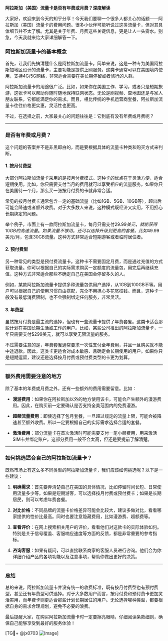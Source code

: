 **阿拉斯加（美国）流量卡是否有年费或月费？深度解读**

大家好，欢迎来到今天的知乎分享！今天我们要聊一个很多人都关心的话题——阿拉斯加（美国）流量卡的费用问题。很多小伙伴可能听说过这类流量卡，但对其具体细节并不太了解。尤其是关于年费、月费这些关键信息，更是让人一头雾水。别急，今天我就来给大家详细解答一下。

### 阿拉斯加流量卡的基本概念

首先，让我们先搞清楚什么是阿拉斯加流量卡。简单来说，这是一种专为美国阿拉斯加地区设计的流量卡，主要功能是提供上网服务。这类卡通常可以在美国境内使用，支持4G/5G网络，非常适合需要在美长期停留或者旅行的人群。

阿拉斯加流量卡的用途很广泛。比如，如果你在美国工作、学习，或者只是短期旅游，这张卡可以帮助你随时随地保持联网状态。无论是刷视频、查地图还是与家人朋友联系，它都能满足你的需求。而且，相比传统的手机运营商套餐，阿拉斯加流量卡往往价格更实惠，灵活性也更高。

不过，在选择之前，大家最关心的问题往往是：它到底有没有年费或月费呢？

---

### 是否有年费或月费？

这个问题的答案并不是非黑即白的，而是要根据具体的流量卡种类和购买方式来判断。

#### 1. **按月付费型**
  
大部分阿拉斯加流量卡采用的是按月付费模式。这种卡的优点在于灵活方便，适合短期使用。比如，你只需要支付当月的费用就可以享受相应的流量服务。如果你只在美国待一个月，那么买一张按月付费的卡就非常合适。

常见的按月付费卡通常包含一定的基础流量（比如1GB、5GB、10GB等），超出后可能会降速或者额外收费。对于大多数人来说，这种模式既经济又实用，不用担心长期绑定的问题。

举个例子，市面上有一款阿拉斯加流量卡，每月只需支付$29.99美元，就能获得10GB的高速流量。如果流量不够用，还可以选择升级到更高的套餐，比如$49.99美元/月，包含30GB流量。这种方式非常适合短期游客或者临时居住者。

#### 2. **预付费型**

另一种常见的类型是预付费流量卡。这种卡不需要固定月费，而是通过充值的方式获取流量。你可以根据自己的实际需求购买一定额度的流量包，用完后再继续充值。这种方式非常适合那些不确定自己在美国会停留多久的人。

例如，某款阿拉斯加流量卡提供多种流量包供用户选择，从1GB到100GB不等。用户可以根据自己的使用习惯自由搭配，完全不用担心多花冤枉钱。而且，这种卡一般没有最低消费限制，也不会强制绑定任何服务，非常灵活。

#### 3. **年费型**

虽然按月付费是最主流的选择，但也有一些流量卡提供了年费套餐。这类卡适合那些计划在美国长期生活或工作的用户。比如，某些公司推出的阿拉斯加流量卡，一年只需要支付$299美元，就可以享受无限流量的服务。

不过需要注意的是，年费套餐通常要求一次性支付全年费用，并且一旦购买就不能中途退款。因此，这类卡更适合对成本敏感、且确定会长期使用的用户。如果你只是短期逗留，建议还是选择按月付费或预付费类型的卡更为划算。

---

### 额外费用需要注意的地方

除了基本的年费或月费之外，还有一些额外的费用需要留意。比如：

- **漫游费用**：如果你在阿拉斯加以外的地方使用该卡，可能会产生额外的漫游费用。因此，在购买前一定要确认是否支持全美范围内的免费漫游。
  
- **超额流量费用**：即使选择了包月套餐，一旦超过规定的流量上限，可能会被降速甚至额外收费。所以一定要根据自己的实际需求选择合适的套餐。

- **激活费用**：部分流量卡在首次激活时可能需要支付一笔小额费用，用来激活SIM卡并绑定账户。这部分费用一般不会太高，但还是要提前了解清楚。

---

### 如何挑选适合自己的阿拉斯加流量卡？

既然市场上有这么多不同类型的阿拉斯加流量卡，我们应该如何挑选呢？以下是一些建议：

1. **明确需求**：首先要弄清楚自己在美国的具体情况，比如停留时间长短、日常使用流量多少等。如果是短期游客，可以选择按月付费或预付费卡；如果是长期居民，则可以考虑年费套餐。

2. **对比价格**：不同品牌的流量卡价格差异可能会比较大，建议多做对比，看看哪家提供的性价比最高。同时也要注意隐藏费用，比如漫游费、超额费等。

3. **查看评价**：在网上搜索相关用户的评价，看看他们对这款卡的实际体验如何。特别是关于信号覆盖、客服响应速度等方面的反馈，都是非常重要的参考指标。

4. **咨询客服**：如果有疑问，可以直接联系商家的客服人员进行咨询。他们会为你详细介绍产品的各项功能以及注意事项，帮助你做出更好的决策。

---

### 总结

总的来说，阿拉斯加流量卡并没有统一的收费标准，既有按月付费型也有预付费型，甚至还有年费型可供选择。对于大多数用户而言，按月付费和预付费卡更加灵活实用，而年费卡则更适合那些计划长期居住的用户。无论选择哪种类型，都要根据自身的需求合理规划，避免不必要的浪费。

最后提醒大家，在购买阿拉斯加流量卡时一定要擦亮眼睛，仔细阅读条款细则，确保自己能够享受到最好的服务体验！

[TG💪+ @jx0703 ![Image](https://github.com/user-attachments/assets/dbca1d08-cadb-493c-b0ec-ad6f7a83f270)]